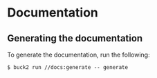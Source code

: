 # Documentation

## Generating the documentation

To generate the documentation, run the following:

```shell
$ buck2 run //docs:generate -- generate
```
